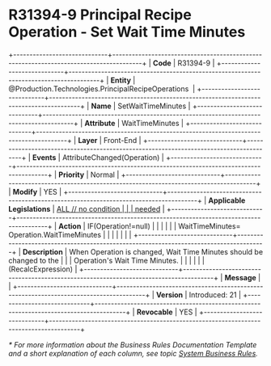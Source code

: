 ﻿---
erp.type: front-end-business-rule
erp.entity: Production.Technologies.PrincipalRecipeOperations
---

# R31394-9 Principal Recipe Operation - Set Wait Time Minutes
+-----------------------------+---------------------------------------------------------------------------------------+
| **Code**                    | R31394-9                                                                              |
+-----------------------------+---------------------------------------------------------------------------------------+
| **Entity**                  | @Production.Technologies.PrincipalRecipeOperations                                                              |
+-----------------------------+---------------------------------------------------------------------------------------+
| **Name**                    | SetWaitTimeMinutes                                                                    |
+-----------------------------+---------------------------------------------------------------------------------------+
| **Attribute**               | WaitTimeMinutes                                                                       |
+-----------------------------+---------------------------------------------------------------------------------------+
| **Layer**                   | Front-End                                                                             |
+-----------------------------+---------------------------------------------------------------------------------------+
| **Events**                  | AttributeChanged(Operation)                                                           |
+-----------------------------+---------------------------------------------------------------------------------------+
| **Priority**                | Normal                                                                                |
+-----------------------------+---------------------------------------------------------------------------------------+
| **Modify**                  | YES                                                                                   |
+-----------------------------+---------------------------------------------------------------------------------------+
| **Applicable Legislations** | [ALL // no condition                                                                  |
|                             | needed](https://confluence.erp.net/display/techdoc/Country+Specific+Functionality)    |
+-----------------------------+---------------------------------------------------------------------------------------+
| **Action**                  | IF(Operation!=null)                                                                   |
|                             |                                                                                       |
|                             | WaitTimeMinutes= Operation.WaitTimeMinutes                                            |
|                             |                                                                                       |
|                             |                                                                                       |
+-----------------------------+---------------------------------------------------------------------------------------+
| **Description**             | When Operation is changed, Wait Time Minutes should be changed to the                 |
|                             | Operation\'s Wait Time Minutes.                                                       |
|                             |                                                                                       |
|                             | (RecalcExpression)                                                                    |
+-----------------------------+---------------------------------------------------------------------------------------+
| **Message**                 |                                                                                       |
+-----------------------------+---------------------------------------------------------------------------------------+
| **Version**                 | Introduced: 21                                                                        |
+-----------------------------+---------------------------------------------------------------------------------------+
| **Revocable**               | YES                                                                                   |
+-----------------------------+---------------------------------------------------------------------------------------+

*\* For more information about the Business Rules Documentation Template and a short explanation of each column, see
topic [System Business Rules](../templates/template-description-system-business-rules.md).*

  

  
